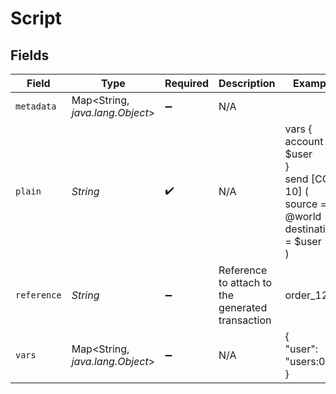 # Script


## Fields

| Field                                                                            | Type                                                                             | Required                                                                         | Description                                                                      | Example                                                                          |
| -------------------------------------------------------------------------------- | -------------------------------------------------------------------------------- | -------------------------------------------------------------------------------- | -------------------------------------------------------------------------------- | -------------------------------------------------------------------------------- |
| `metadata`                                                                       | Map<String, *java.lang.Object*>                                                  | :heavy_minus_sign:                                                               | N/A                                                                              |                                                                                  |
| `plain`                                                                          | *String*                                                                         | :heavy_check_mark:                                                               | N/A                                                                              | vars {<br/>account $user<br/>}<br/>send [COIN 10] (<br/>	source = @world<br/>	destination = $user<br/>)<br/> |
| `reference`                                                                      | *String*                                                                         | :heavy_minus_sign:                                                               | Reference to attach to the generated transaction                                 | order_1234                                                                       |
| `vars`                                                                           | Map<String, *java.lang.Object*>                                                  | :heavy_minus_sign:                                                               | N/A                                                                              | {<br/>"user": "users:042"<br/>}                                                  |